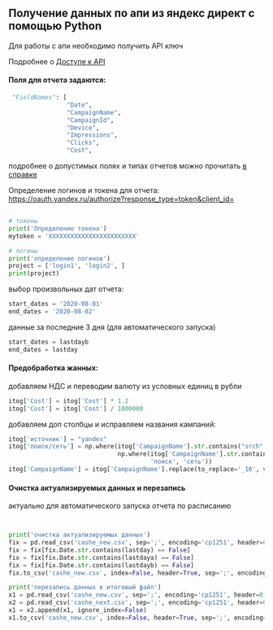 ## Получение данных по апи из яндекс директ с помощью Python

Для работы с апи необходимо получить API ключ

Подробнее о [Доступе к API](https://yandex.ru/dev/direct/doc/start/register-docpage/)

#### Поля для отчета задаются:
```python
 "FieldNames": [
                "Date",
                "CampaignName",
                "CampaignId",
                "Device",
                "Impressions",
                "Clicks",
                "Cost",
```
подробнее о допустимых полях и типах отчетов можно прочитать [в справке](https://yandex.ru/dev/direct/doc/reports/fields-list-docpage/)

Определение логинов и токена для отчета:
https://oauth.yandex.ru/authorize?response_type=token&client_id=
```python

# токены
print('Определение токена')
mytoken = 'XXXXXXXXXXXXXXXXXXXXXXXX'

# логины
print('определение логинов')
project = ['login1', 'login2', ]
print(project)
```
выбор произвольных дат отчета:
```python
start_dates = '2020-08-01'
end_dates = '2020-08-02'
```
данные за последние 3 дня (для автоматического запуска)
```python
start_dates = lastdayb
end_dates = lastday
```

#### Предобработка жанных:
добавляем НДС и переводим валюту из условных единиц в  рубли
```python
itog['Cost'] = itog['Cost'] * 1.2
itog['Cost'] = itog['Cost'] / 1000000
```

добавляем доп столбцы и исправляем названия кампаний:
```python
itog['источник'] = "yandex"
itog['поиск/сеть'] = np.where(itog['CampaignName'].str.contains("srch", case=False, na=False), 'поиск',
                              np.where(itog['CampaignName'].str.contains("-srch-cat-nz-net_", case=False, na=False),
                                       'поиск', 'сеть'))
itog['CampaignName'] = itog['CampaignName'].replace(to_replace='_10', value='', regex=True)
```

#### Очистка актуализируемых данных и перезапись

актуально для автоматического запуска отчета по расписанию

```python


print('очистка актуализируемых данных')
fix = pd.read_csv('cashe_new.csv', sep=';', encoding='cp1251', header=0)
fix = fix[fix.Date.str.contains(lastday) == False]
fix = fix[fix.Date.str.contains(lastdaya) == False]
fix = fix[fix.Date.str.contains(lastdayb) == False]
fix.to_csv('cashe_new.csv', index=False, header=True, sep=';', encoding='cp1251')

print('перезапись данных в итоговый файл')
x1 = pd.read_csv('cashe_new.csv', sep=';', encoding='cp1251', header=0)
x2 = pd.read_csv('cashe_next.csv', sep=';', encoding='cp1251', header=0)
x1 = x2.append(x1, ignore_index=False)
x1.to_csv('cashe_new.csv', index=False, header=True, sep=';', encoding='cp1251')

```
